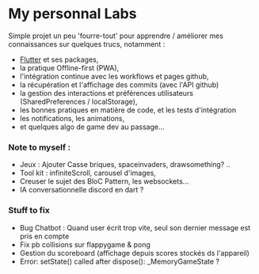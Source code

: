 # My personnal Labs
Simple projet un peu 'fourre-tout' pour apprendre / améliorer mes connaissances sur quelques trucs, notamment :
- [Flutter](https://docs.flutter.dev/) et ses packages,
- la pratique Offline-first (PWA),
- l'intégration continue avec les workflows et pages github, 
- la récupération et l'affichage des commits (avec l'API github)
- la gestion des interactions et préférences utilisateurs (SharedPreferences / localStorage),
- les bonnes pratiques en matière de code, et les tests d'intégration
- les notifications, les animations,
- et quelques algo de game dev au passage...

### Note to myself :
- Jeux : Ajouter Casse briques, spaceinvaders, drawsomething? .. 
- Tool kit : infiniteScroll, carousel d'images, 
- Creuser le sujet des BloC Pattern, les websockets...
- IA conversationnelle discord en dart ?

### Stuff to fix
- Bug Chatbot : Quand user écrit trop vite, seul son dernier message est pris en compte
- Fix pb collisions sur flappygame & pong
- Gestion du scoreboard (affichage depuis scores stockés ds l'appareil)
- Error: setState() called after dispose(): _MemoryGameState ?